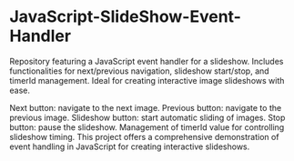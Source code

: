 # JavaScript-SlideShow-Event-Handler
 Repository featuring a JavaScript event handler for a slideshow. Includes functionalities for next/previous navigation, slideshow start/stop, and timerId management. Ideal for creating interactive image slideshows with ease.
 
Next button: navigate to the next image.
Previous button: navigate to the previous image.
Slideshow button: start automatic sliding of images.
Stop button: pause the slideshow.
Management of timerId value for controlling slideshow timing. This project offers a comprehensive demonstration of event handling in JavaScript for creating interactive slideshows.

